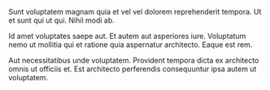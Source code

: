 Sunt voluptatem magnam quia et vel vel dolorem reprehenderit tempora. Ut et sunt qui ut qui. Nihil modi ab.
 Id amet voluptates saepe aut. Et autem aut asperiores iure. Voluptatum nemo ut mollitia qui et ratione quia aspernatur architecto. Eaque est rem.
 Aut necessitatibus unde voluptatem. Provident tempora dicta ex architecto omnis ut officiis et. Est architecto perferendis consequuntur ipsa autem ut voluptatem.